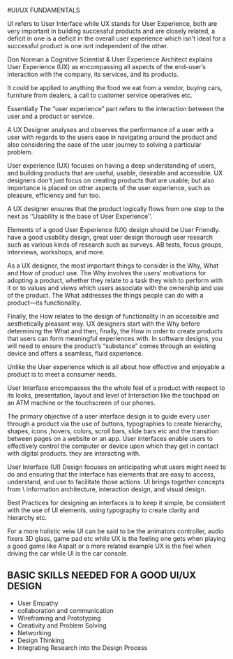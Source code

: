 #UI/UX FUNDAMENTALS

UI refers to User Interface while UX stands for User Experience, both are very important in building successful products and are closely related, a deficit in one is a deficit in the overall user experience which isn't ideal for a successful product is one isnt independent of the other.

Don Norman a Cognitive Scientist & User Experience Architect explains User Experience (UX) as encompassing all aspects of the end-user’s interaction with the company, its services, and its products. 

It could be applied to anything the food we eat from a vendor, buying cars, furniture from dealers, a call to customer service operatives etc.

Essentially The “user experience” part refers to the interaction between the user and a product or service. 

A UX Designer analyses and observes the performance of a user with a user with regards to the users ease in navigating around the product and also considering the ease of the user journey to solving a particular problem. 

User experience (UX) focuses on having a deep understanding of users, and building products that are useful, usable, desirable and accessible. UX designers don’t just focus on creating products that are usable; but also importance is placed on other aspects of the user experience, such as pleasure, efficiency and fun too. 

A UX designer ensures that the product logically flows from one step to the next as ‘‘Usability is the base of User Experience’’. 

Elements of a good User Experience (UX) design should be User Friendly. have a good usability design, great user design thorough user research such as  various kinds of research such as surveys. AB tests, focus groups, interviews, workshops, and more.

As a UX designer, the most important things to consider is the Why, What and How of product use. The Why involves the users’ motivations for adopting a product, whether they relate to a task they wish to perform with it or to values and views which users associate with the ownership and use of the product. The What addresses the things people can do with a product—its functionality.

 Finally, the How relates to the design of functionality in an accessible and aesthetically pleasant way. UX designers start with the Why before determining the What and then, finally, the How in order to create products that users can form meaningful experiences with. In software designs, you will need to ensure the product’s “substance” comes through an existing device and offers a seamless, fluid experience.

Unlike the User experience which is all about how effective and enjoyable a product is to meet a consumer needs.

 User Interface encompasses the the whole feel of a product with respect to its looks, presentation, layout and level of Interaction like the touchpad on an ATM machine or the touchscreen of our phones.

The primary objective of a user interface design is to guide every user through a product via the use of buttons, typographies to create hierarchy, shapes, icons ,hovers, colors, scroll bars, slide bars etc and the transition between pages on a website or an app. User interfaces enable users to effectively control the computer or device upon which they get in contact with digital products. they are interacting with.

User Interface (UI) Design focuses on anticipating what users might need to do and ensuring that the interface has elements that are easy to access, understand, and use to facilitate those actions. UI brings together concepts from \ information architecture, interaction design, and visual design.

Best Practices for designing an interfaces is to keep it simple, be consistent with the use of UI elements, using typography to create clarity and hierarchy etc.

 For a more holistic veiw UI can be said to be the animators controller, audio fixers 3D glass, game pad etc while UX is the feeling one gets when playing a good game like Aspalt or a more related example UX  is the feel when driving the car while UI is the car console.

## BASIC SKILLS NEEDED FOR A GOOD UI/UX DESIGN

- User Empathy
- collaboration and communication
- Wireframing and Prototyping
- Creativity and Problem Solving
- Networking
- Design Thinking
- Integrating Research into the Design Process
